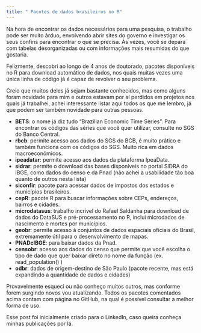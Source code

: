 ```yaml
---
title: " Pacotes de dados brasileiros no R"
---
```



Na hora de encontrar os dados necessários para uma pesquisa, o trabalho pode ser muito árduo, envolvendo abrir sites do governo e investigar os seus confins para encontrar o que se precisa. Às vezes, você se depara com tabelas desorganizadas ou com informações mais resumidas do que gostaria.

Felizmente, descobri ao longo de 4 anos de doutorado, pacotes disponíveis no R para download automático de dados, nos quais muitas vezes uma única linha de código já é capaz de revolver o seu problema.

Creio que muitos deles já sejam bastante conhecidos, mas como alguns foram novidade para mim e outros estavam por aí perdidos em projetos nos quais já trabalhei, achei interessante listar aqui todos os que me lembro, já que podem ser também novidade para outras pessoas.
- **BETS**: o nome já diz tudo “Brazilian Economic Time Series”. Para encontrar os códigos das séries que você quer utilizar, consulte no SGS do Banco Central.
- **rbcb**: permite acesso aos dados do SGS do BCB, é muito prático e também funciona com os códigos do SGS. Muito rica em dados macroeconômicos.
- **ipeadatar**: permite acesso aos dados da plataforma IpeaData.
- **sidrar**: permite o download das bases disponíveis no portal SIDRA do IBGE, como dados do censo e da Pnad (não achei a usabilidade tão boa quanto de outros nesta lista)
- **siconfir**: pacote para acessar dados de impostos dos estados e municípios brasileiros.
- **cepR**: pacote R para buscar informações sobre CEPs, endereços, bairros e cidades.
- **microdatasus**: trabalho incrível do Rafael Saldanha para download de dados do DataSUS e pré-processamento no R, inclui microdados de nascimento e mortes por municípios.
- **geobr**: permite acesso à conjuntos de dados espaciais oficiais do Brasil, extremamente útil para o desenvolvimento de mapas.
- **PNADcIBGE**: para baixar dados da Pnad.
- **censobr**: acesso aos dados do censo que permite que você escolha o tipo de dado que quer baixar direto no nome da função (ex. read_population() )
- **odbr**: dados de origem-destino de São Paulo (pacote recente, mas está expandindo a quantidade de dados e cidades)

Provavelmente esqueci ou não conheço muitos outros, mas conforme forem surgindo novos vou atualizando. Todos os pacotes comentados acima contam com página no GitHub, na qual é possível consultar a melhor forma de uso.

Esse post foi inicialmente criado para o LinkedIn, caso queira conheça minhas publicações por lá.
